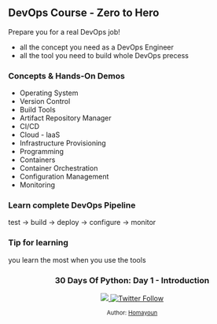 ## DevOps Course - Zero to Hero
Prepare you for a real DevOps job!
* all the concept you need as a DevOps Engineer
* all the tool you need to build whole DevOps precess
### Concepts & Hands-On Demos
* Operating System
* Version Control
* Build Tools
* Artifact Repository Manager
* CI/CD
* Cloud - laaS
* Infrastructure Provisioning
* Programming
* Containers
* Container Orchestration
* Configuration Management
* Monitoring
### Learn complete DevOps Pipeline
test -> build -> deploy -> configure -> monitor

### Tip for learning
you learn the most when you use the tools



<div align="center">
  <h3> 30 Days Of Python: Day 1 - Introduction</h3>
  <a class="header-badge" target="_blank" href="https://www.linkedin.com/in/homadb/">
  <img src="https://img.shields.io/badge/style--5eba00.svg?label=LinkedIn&logo=linkedin&style=social">
  </a>
  <a class="header-badge" target="_blank" href="https://twitter.com/0xb4sh">
  <img alt="Twitter Follow" src="https://img.shields.io/twitter/follow/0xb4sh?style=social">
  </a>

  <sub>Author:
  <a href="https://www.linkedin.com/in/homadb/" target="_blank">Homayoun</a><br>
  </sub>
</div>
